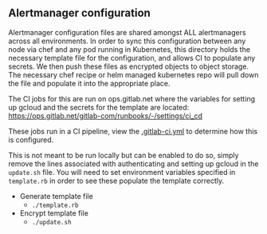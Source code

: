 ## Alertmanager configuration

Alertmanager configuration files are shared amongst ALL alertmanagers across
all environments.  In order to sync this configuration between any node
via chef and any pod running in Kubernetes, this directory holds the necessary
template file for the configuration, and allows CI to populate any secrets.  We
then push these files as encrypted objects to object storage.  The necessary
chef recipe or helm managed kubernetes repo will pull down the file and populate
it into the appropriate place.

The CI jobs for this are run on ops.gitlab.net where the variables for
setting up gcloud and the secrets for the template are located: https://ops.gitlab.net/gitlab-com/runbooks/-/settings/ci_cd

These jobs run in a CI pipeline, view the [.gitlab-ci.yml](../.gitlab-ci.yml) to
determine how this is configured.

This is not meant to be run locally but can be enabled to do so, simply remove
the lines associated with authenticating and setting up gcloud in the
`update.sh` file.  You will need to set environment variables specified in
`template.rb` in order to see these populate the template correctly.

* Generate template file
  * `./template.rb`
* Encrypt template file
  * `./update.sh`
